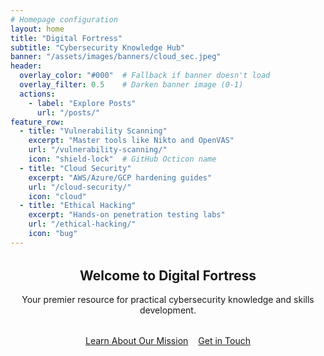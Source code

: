 ```yaml
---
# Homepage configuration
layout: home
title: "Digital Fortress"
subtitle: "Cybersecurity Knowledge Hub"
banner: "/assets/images/banners/cloud_sec.jpeg"
header:
  overlay_color: "#000"  # Fallback if banner doesn't load
  overlay_filter: 0.5    # Darken banner image (0-1)
  actions:
    - label: "Explore Posts"
      url: "/posts/"
feature_row:
  - title: "Vulnerability Scanning"
    excerpt: "Master tools like Nikto and OpenVAS"
    url: "/vulnerability-scanning/"
    icon: "shield-lock"  # GitHub Octicon name
  - title: "Cloud Security"
    excerpt: "AWS/Azure/GCP hardening guides"
    url: "/cloud-security/"
    icon: "cloud" 
  - title: "Ethical Hacking"
    excerpt: "Hands-on penetration testing labs"
    url: "/ethical-hacking/"
    icon: "bug"
---
```


<!-- Custom content section -->
<div class="home-content">
  <h2>Welcome to Digital Fortress</h2>
  <p>Your premier resource for practical cybersecurity knowledge and skills development.</p>
  
  <div class="cta-buttons">
    <a href="/about/" class="btn btn--primary">Learn About Our Mission</a>
    <a href="/contact/" class="btn btn--info">Get in Touch</a>
  </div>
</div>

<style>
.home-content {
  max-width: 800px;
  margin: 2rem auto;
  padding: 0 1rem;
  text-align: center;
}
.cta-buttons {
  margin-top: 2rem;
  display: flex;
  gap: 1rem;
  justify-content: center;
}
</style>
